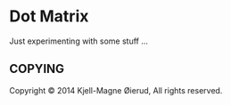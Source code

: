 Dot Matrix
==========

Just experimenting with some stuff ...

COPYING
-------

Copyright © 2014 Kjell-Magne Øierud, All rights reserved.
